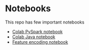 # Notebooks

This repo has few important notebooks

- [Colab PySpark notebook]()
- [Colab Java notebook]()
- [Feature encoding notebook](./Notebook%20sklearn%20encoding.ipynb)
